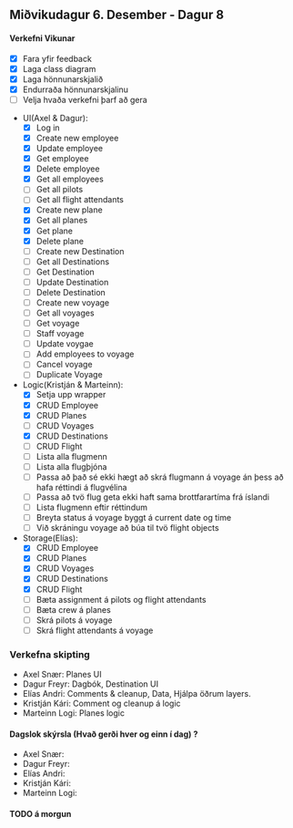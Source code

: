 ## Miðvikudagur 6. Desember - Dagur 8

#### Verkefni Vikunar

- [x] Fara yfir feedback
- [x] Laga class diagram
- [x] Laga hönnunarskjalið
- [x] Endurraða hönnunarskjalinu
- [ ] Velja hvaða verkefni þarf að gera
- UI(Axel & Dagur):
  - [x] Log in
  - [x] Create new employee
  - [x] Update employee
  - [x] Get employee
  - [x] Delete employee
  - [x] Get all employees
  - [ ] Get all pilots
  - [ ] Get all flight attendants
  - [x] Create new plane
  - [x] Get all planes
  - [x] Get plane
  - [x] Delete plane
  - [ ] Create new Destination
  - [ ] Get all Destinations
  - [ ] Get Destination
  - [ ] Update Destination
  - [ ] Delete Destination
  - [ ] Create new voyage
  - [ ] Get all voyages
  - [ ] Get voyage
  - [ ] Staff voyage
  - [ ] Update voygae
  - [ ] Add employees to voyage
  - [ ] Cancel voyage
  - [ ] Duplicate Voyage
- Logic(Kristján & Marteinn):
  - [x] Setja upp wrapper
  - [x] CRUD Employee
  - [X] CRUD Planes
  - [ ] CRUD Voyages
  - [X] CRUD Destinations
  - [ ] CRUD Flight
  - [ ] Lista alla flugmenn
  - [ ] Lista alla flugþjóna
  - [ ] Passa að það sé ekki hægt að skrá flugmann á voyage án þess að hafa réttindi á flugvélina
  - [ ] Passa að tvö flug geta ekki haft sama brottfarartíma frá íslandi
  - [ ] Lista flugmenn eftir réttindum
  - [ ] Breyta status á voyage byggt á current date og time
  - [ ] Við skráningu voyage að búa til tvö flight objects
- Storage(Elías):
  - [x] CRUD Employee
  - [x] CRUD Planes
  - [x] CRUD Voyages
  - [x] CRUD Destinations
  - [x] CRUD Flight
  - [ ] Bæta assignment á pilots og flight attendants
  - [ ] Bæta crew á planes
  - [ ] Skrá pilots á voyage
  - [ ] Skrá flight attendants á voyage

### Verkefna skipting

- Axel Snær: Planes UI
- Dagur Freyr: Dagbók, Destination UI
- Elías Andri: Comments & cleanup, Data, Hjálpa öðrum layers.
- Kristján Kári: Comment og cleanup á logic
- Marteinn Logi: Planes logic

#### Dagslok skýrsla (Hvað gerði hver og einn í dag) ?

- Axel Snær:
- Dagur Freyr:
- Elías Andri:
- Kristján Kári:
- Marteinn Logi:

#### TODO á morgun
